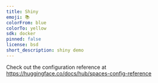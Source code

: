 ```yaml
---
title: Shiny
emoji: 📚
colorFrom: blue
colorTo: yellow
sdk: docker
pinned: false
license: bsd
short_description: shiny demo
---
```


Check out the configuration reference at https://huggingface.co/docs/hub/spaces-config-reference